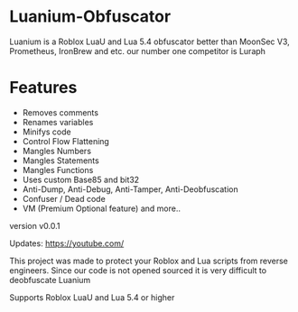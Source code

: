 # Luanium-Obfuscator
Luanium is a Roblox LuaU and Lua 5.4 obfuscator better than MoonSec V3, Prometheus, IronBrew and etc. our number one competitor is Luraph

# Features
* Removes comments
* Renames variables
* Minifys code
* Control Flow Flattening
* Mangles Numbers
* Mangles Statements
* Mangles Functions
* Uses custom Base85 and bit32
* Anti-Dump, Anti-Debug, Anti-Tamper, Anti-Deobfuscation
* Confuser / Dead code 
* VM (Premium Optional feature)
and more..

version v0.0.1

Updates:
https://youtube.com/

This project was made to protect your Roblox and Lua scripts from reverse engineers.
Since our code is not opened sourced it is very difficult to deobfuscate Luanium

Supports Roblox LuaU and Lua 5.4 or higher
